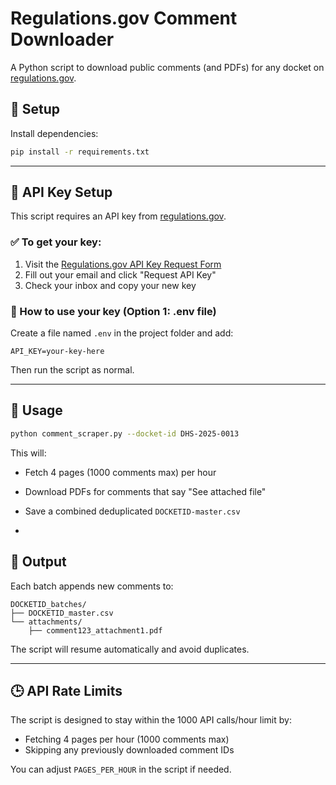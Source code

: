 # Regulations.gov Comment Downloader

A Python script to download public comments (and PDFs) for any docket on [regulations.gov](https://www.regulations.gov).

## 🔧 Setup

Install dependencies:
```bash
pip install -r requirements.txt
```

---

## 🔐 API Key Setup

This script requires an API key from [regulations.gov](https://open.gsa.gov/api/regulationsgov/).

### ✅ To get your key:
1. Visit the [Regulations.gov API Key Request Form](https://open.gsa.gov/api/regulationsgov/#getting-started)
2. Fill out your email and click "Request API Key"
3. Check your inbox and copy your new key

### 🔧 How to use your key (Option 1: .env file)
Create a file named `.env` in the project folder and add:

```env
API_KEY=your-key-here
```

Then run the script as normal.

---

## 🚀 Usage

```bash
python comment_scraper.py --docket-id DHS-2025-0013
```

This will:
- Fetch 4 pages (1000 comments max) per hour
- Download PDFs for comments that say "See attached file"
- Save a combined deduplicated `DOCKETID-master.csv`

-

## 📂 Output

Each batch appends new comments to:

```
DOCKETID_batches/
├── DOCKETID_master.csv
└── attachments/
    ├── comment123_attachment1.pdf
```

The script will resume automatically and avoid duplicates.

---

## 🕒 API Rate Limits

The script is designed to stay within the 1000 API calls/hour limit by:
- Fetching 4 pages per hour (1000 comments max)
- Skipping any previously downloaded comment IDs

You can adjust `PAGES_PER_HOUR` in the script if needed.
